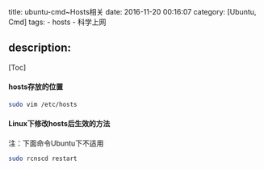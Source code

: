 title: ubuntu-cmd~Hosts相关
date: 2016-11-20 00:16:07
category: [Ubuntu, Cmd]
tags:
    - hosts
    - 科学上网

description:
---
[Toc]

#### hosts存放的位置 

``` bash
sudo vim /etc/hosts
```

#### Linux下修改hosts后生效的方法

注：下面命令Ubuntu下不适用
``` bash
sudo rcnscd restart
```

